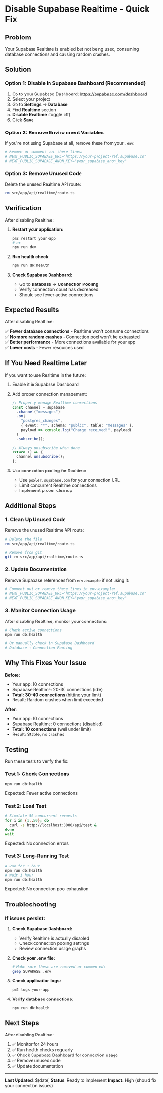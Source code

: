 # Disable Supabase Realtime - Quick Fix

## Problem

Your Supabase Realtime is enabled but not being used, consuming database connections and causing random crashes.

## Solution

### Option 1: Disable in Supabase Dashboard (Recommended)

1. Go to your Supabase Dashboard: https://supabase.com/dashboard
2. Select your project
3. Go to **Settings** → **Database**
4. Find **Realtime** section
5. **Disable Realtime** (toggle off)
6. Click **Save**

### Option 2: Remove Environment Variables

If you're not using Supabase at all, remove these from your `.env`:

```bash
# Remove or comment out these lines:
# NEXT_PUBLIC_SUPABASE_URL="https://your-project-ref.supabase.co"
# NEXT_PUBLIC_SUPABASE_ANON_KEY="your_supabase_anon_key"
```

### Option 3: Remove Unused Code

Delete the unused Realtime API route:

```bash
rm src/app/api/realtime/route.ts
```

## Verification

After disabling Realtime:

1. **Restart your application:**

   ```bash
   pm2 restart your-app
   # or
   npm run dev
   ```

2. **Run health check:**

   ```bash
   npm run db:health
   ```

3. **Check Supabase Dashboard:**
   - Go to **Database** → **Connection Pooling**
   - Verify connection count has decreased
   - Should see fewer active connections

## Expected Results

After disabling Realtime:

✅ **Fewer database connections** - Realtime won't consume connections  
✅ **No more random crashes** - Connection pool won't be exhausted  
✅ **Better performance** - More connections available for your app  
✅ **Lower costs** - Fewer resources used

## If You Need Realtime Later

If you want to use Realtime in the future:

1. Enable it in Supabase Dashboard
2. Add proper connection management:

   ```typescript
   // Properly manage Realtime connections
   const channel = supabase
     .channel("messages")
     .on(
       "postgres_changes",
       { event: "*", schema: "public", table: "messages" },
       payload => console.log("Change received!", payload)
     )
     .subscribe();

   // Always unsubscribe when done
   return () => {
     channel.unsubscribe();
   };
   ```

3. Use connection pooling for Realtime:
   - Use `pooler.supabase.com` for your connection URL
   - Limit concurrent Realtime connections
   - Implement proper cleanup

## Additional Steps

### 1. Clean Up Unused Code

Remove the unused Realtime API route:

```bash
# Delete the file
rm src/app/api/realtime/route.ts

# Remove from git
git rm src/app/api/realtime/route.ts
```

### 2. Update Documentation

Remove Supabase references from `env.example` if not using it:

```bash
# Comment out or remove these lines in env.example:
# NEXT_PUBLIC_SUPABASE_URL="https://your-project-ref.supabase.co"
# NEXT_PUBLIC_SUPABASE_ANON_KEY="your_supabase_anon_key"
```

### 3. Monitor Connection Usage

After disabling Realtime, monitor your connections:

```bash
# Check active connections
npm run db:health

# Or manually check in Supabase Dashboard
# Database → Connection Pooling
```

## Why This Fixes Your Issue

**Before:**

- Your app: 10 connections
- Supabase Realtime: 20-30 connections (idle)
- **Total: 30-40 connections** (hitting your limit)
- Result: Random crashes when limit exceeded

**After:**

- Your app: 10 connections
- Supabase Realtime: 0 connections (disabled)
- **Total: 10 connections** (well under limit)
- Result: Stable, no crashes

## Testing

Run these tests to verify the fix:

### Test 1: Check Connections

```bash
npm run db:health
```

Expected: Fewer active connections

### Test 2: Load Test

```bash
# Simulate 50 concurrent requests
for i in {1..50}; do
  curl -s http://localhost:3000/api/test &
done
wait
```

Expected: No connection errors

### Test 3: Long-Running Test

```bash
# Run for 1 hour
npm run db:health
# Wait 1 hour
npm run db:health
```

Expected: No connection pool exhaustion

## Troubleshooting

### If issues persist:

1. **Check Supabase Dashboard:**

   - Verify Realtime is actually disabled
   - Check connection pooling settings
   - Review connection usage graphs

2. **Check your .env file:**

   ```bash
   # Make sure these are removed or commented:
   grep SUPABASE .env
   ```

3. **Check application logs:**

   ```bash
   pm2 logs your-app
   ```

4. **Verify database connections:**
   ```bash
   npm run db:health
   ```

## Next Steps

After disabling Realtime:

1. ✅ Monitor for 24 hours
2. ✅ Run health checks regularly
3. ✅ Check Supabase Dashboard for connection usage
4. ✅ Remove unused code
5. ✅ Update documentation

---

**Last Updated:** $(date)
**Status:** Ready to implement
**Impact:** High (should fix your connection issues)
